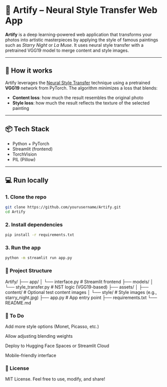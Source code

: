 # 🎨 Artify – Neural Style Transfer Web App

**Artify** is a deep learning-powered web application that transforms your photos into artistic masterpieces by applying the style of famous paintings such as _Starry Night_ or _La Muse_. It uses neural style transfer with a pretrained VGG19 model to merge content and style images.

---

## 🧠 How it works

Artify leverages the [Neural Style Transfer](https://arxiv.org/abs/1508.06576) technique using a pretrained **VGG19** network from PyTorch. The algorithm minimizes a loss that blends:

- **Content loss**: how much the result resembles the original photo
- **Style loss**: how much the result reflects the texture of the selected painting

---

## 📦 Tech Stack

- Python + PyTorch
- Streamlit (frontend)
- TorchVision
- PIL (Pillow)

---

## 💻 Run locally

### 1. Clone the repo

```bash
git clone https://github.com/yourusername/Artify.git
cd Artify
```

### 2. Install dependencies

```bash
pip install -r requirements.txt
```

### 3. Run the app

```bash
python -m streamlit run app.py
```

### 📁 Project Structure

Artify/
├── app/
│ └── interface.py # Streamlit frontend
├── models/
│ └── style_transfer.py # NST logic (VGG19-based)
├── assets/
│ ├── content/ # Optional test content images
│ └── style/ # Style images (e.g., starry_night.jpg)
├── app.py # App entry point
├── requirements.txt
└── README.md

### 📌 To Do

Add more style options (Monet, Picasso, etc.)

Allow adjusting blending weights

Deploy to Hugging Face Spaces or Streamlit Cloud

Mobile-friendly interface

### 📄 License

MIT License.
Feel free to use, modify, and share!
